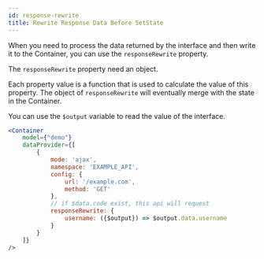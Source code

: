 ```yaml
---
id: response-rewrite
title: Rewrite Response Data Before SetState
---
```


When you need to process the data returned by the interface and then write it to the Container, you can use the `responseRewrite` property.

The `responseRewrite` property need an object. 

Each property value is a function that is used to calculate the value of this property. The object of `responseRewrite` will eventually merge with the state in the Container.

You can use the `$output` variable to read the value of the interface.

```jsx harmony
<Container
    model={"demo"}
    dataProvider={[
        {
            mode: 'ajax',
            namespace: 'EXAMPLE_API',
            config: {
                url: '/example.com',
                method: 'GET'
            },
            // if $data.code exist, this api will request
            responseRewrite: {
                username: ({$output}) => $output.data.username
            }
        }
    ]}
/>
```